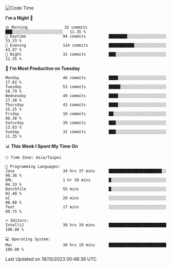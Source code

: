 <!--START_SECTION:waka-->
![Code Time](http://img.shields.io/badge/Code%20Time-532%20hrs%2019%20mins-blue)

**I'm a Night 🦉** 

```text
🌞 Morning                32 commits          ███░░░░░░░░░░░░░░░░░░░░░░   11.35 % 
🌆 Daytime                94 commits          ████████░░░░░░░░░░░░░░░░░   33.33 % 
🌃 Evening                124 commits         ███████████░░░░░░░░░░░░░░   43.97 % 
🌙 Night                  32 commits          ███░░░░░░░░░░░░░░░░░░░░░░   11.35 % 
```
📅 **I'm Most Productive on Tuesday** 

```text
Monday                   48 commits          ████░░░░░░░░░░░░░░░░░░░░░   17.02 % 
Tuesday                  53 commits          █████░░░░░░░░░░░░░░░░░░░░   18.79 % 
Wednesday                49 commits          ████░░░░░░░░░░░░░░░░░░░░░   17.38 % 
Thursday                 43 commits          ████░░░░░░░░░░░░░░░░░░░░░   15.25 % 
Friday                   18 commits          ██░░░░░░░░░░░░░░░░░░░░░░░   06.38 % 
Saturday                 39 commits          ███░░░░░░░░░░░░░░░░░░░░░░   13.83 % 
Sunday                   32 commits          ███░░░░░░░░░░░░░░░░░░░░░░   11.35 % 
```


📊 **This Week I Spent My Time On** 

```text
🕑︎ Time Zone: Asia/Taipei

💬 Programming Languages: 
Java                     34 hrs 37 mins      ███████████████████████░░   90.36 % 
XML                      1 hr 39 mins        █░░░░░░░░░░░░░░░░░░░░░░░░   04.33 % 
Batchfile                55 mins             █░░░░░░░░░░░░░░░░░░░░░░░░   02.40 % 
eC                       20 mins             ░░░░░░░░░░░░░░░░░░░░░░░░░   00.88 % 
Text                     17 mins             ░░░░░░░░░░░░░░░░░░░░░░░░░   00.75 % 

🔥 Editors: 
IntelliJ                 38 hrs 19 mins      █████████████████████████   100.00 % 

💻 Operating System: 
Mac                      38 hrs 19 mins      █████████████████████████   100.00 % 
```


 Last Updated on 18/10/2023 00:48:36 UTC
<!--END_SECTION:waka-->

